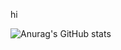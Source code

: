 hi

![Anurag's GitHub stats](https://github-readme-stats.vercel.app/api?username=doxgxxn&show_icons=true&theme=swift)
